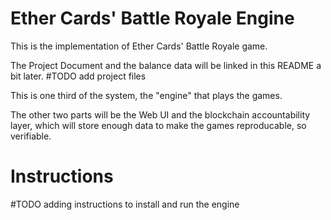 # Ether Cards' Battle Royale Engine
This is the implementation of Ether Cards' Battle Royale game.

The Project Document and the balance data will be linked in this README a bit later.
#TODO add project files

This is one third of the system, the "engine" that plays the games.

The other two parts will be the Web UI and the blockchain accountability layer, which will store enough data to make the games reproducable, so verifiable.

# Instructions
#TODO adding instructions to install and run the engine
